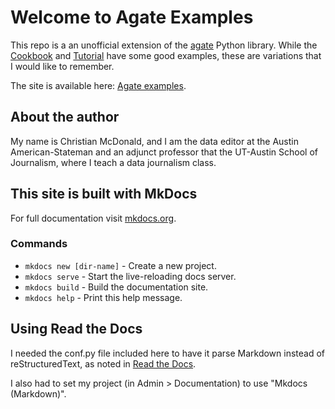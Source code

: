 # Welcome to Agate Examples

This repo is a an unofficial extension of the [agate](http://agate.readthedocs.io/en/1.6.0/) Python library. While the [Cookbook](http://agate.readthedocs.io/en/1.6.0/cookbook.html) and [Tutorial](https://github.com/wireservice/agate/blob/master/tutorial.ipynb) have some good examples, these are variations that I would like to remember.

The site is available here: [Agate examples](http://agate-examples.rtfd.io).

## About the author

My name is Christian McDonald, and I am the data editor at the Austin American-Stateman and an adjunct professor that the UT-Austin School of Journalism, where I teach a data journalism class.

## This site is built with MkDocs

For full documentation visit [mkdocs.org](http://mkdocs.org).

### Commands

* `mkdocs new [dir-name]` - Create a new project.
* `mkdocs serve` - Start the live-reloading docs server.
* `mkdocs build` - Build the documentation site.
* `mkdocs help` - Print this help message.

## Using Read the Docs

I needed the conf.py file included here to have it parse Markdown instead of reStructuredText, as noted in [Read the Docs](https://docs.readthedocs.io/en/latest/getting_started.html#in-markdown).

I also had to set my project (in Admin > Documentation) to use "Mkdocs (Markdown)".
